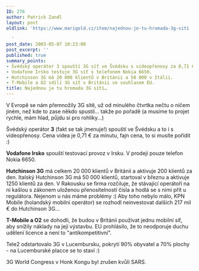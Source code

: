 ```yaml
---
ID: 276
author: Patrick Zandl
layout: post
oldlink: 'https://www.marigold.cz/item/najednou-je-tu-hromada-3g-siti

  '
post_date: 2003-05-07 10:23:00
post_excerpt: ''
published: true
summary_points:
- Švédský operátor 3 spouští 3G síť ve Švédsku s videopřenosy za 0,71 €/min.
- Vodafone Irsko testuje 3G síť s telefonem Nokia 6650.
- Hutchinson 3G má 20 000 klientů v Británii a 50 000 v Itálii.
- T-Mobile a O2 sdílí 3G síť v Británii se souhlasem EU.
title: Najednou je tu hromada 3G sítí…
---
```


<p>
V Evropě se nám přemnožily 3G sítě, už od minulého čtvrtka nečtu o ničem jiném, než kde to zase někdo spustil... takže po pořadě (a musíme to projet rychle, mám hlad, půjdu si pro rohlíky...)</p>

<p>
Švédský operátor <STRONG>3</STRONG> (fakt se tak jmenuje!) spouští ve Švédsku a to i s videopřenosy. Cena videa je 0,71 &#8364; za minutu, fajn cena, to si musíte pořídit :)</p>

<p>
<STRONG>Vodafone Irsko</STRONG> spouští testovací provoz v Irsku. V prodeji pouze telefon Nokia 6650.</p>

<p>
<STRONG>Hutchinson 3G</STRONG> má celkem 20 000 klientů v Británii a aktivuje 200 klientů za den. Italský Hutchinson 3G má 50 000 klientů, startoval v březnu a aktivuje 1250 klientů za den. V Rakousku se firma rozčiluje, že stávající operátoři na ni kašlou s zákonem uloženou přenositelností čísla a hodlá se s nimi přít u regulátora. Nejenom u nás máme problémy :) Aby toho nebylo málo, KPN Mobile (holandský mobilní operátor) se rozhodl neinvestovat dalších 217 mil &#8364; do Hutchinson 3G...</p>

<p>
<STRONG>T-Mobile a O2</STRONG> se dohodli, že budou v Británii používat jednu mobilní síť, aby snížily náklady na její výstavbu. EU prohlásilo, že to neodporuje duchu udělení licence a není to "antikompetitivní". </p>

<p>
Tele2 odstartovalo 3G v Lucembursku, pokrytí 90% obyvatel a 70% plochy - na Lucemburské placce se to staví :)</p>

<p>
3G World Congress v Honk Kongu byl zrušen kvůli SARS. </p>